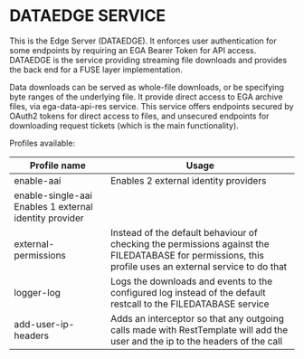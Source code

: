# DATAEDGE SERVICE

This is the Edge Server (DATAEDGE). It enforces user authentication for some endpoints by requiring an EGA Bearer Token for API access. DATAEDGE is the service providing streaming file downloads and provides the back end for a FUSE layer implementation. 

Data downloads can be served as whole-file downloads, or be specifying byte ranges of the underlying file. It provide direct access to EGA archive files, via ega-data-api-res service. This service offers endpoints secured by OAuth2 tokens for direct access to files, and unsecured endpoints for downloading request tickets (which is the main functionality).

Profiles available:

| Profile name | Usage |
| ------------- | ------------- |
|enable-aai  | Enables 2 external identity providers  |
|enable-single-aai Enables 1 external identity provider | 
|external-permissions  | Instead of the default behaviour of checking the permissions against the FILEDATABASE for permissions, this profile uses an external service to do that |
|logger-log  | Logs the downloads and events to the configured log instead of the default restcall to the FILEDATABASE service |
|add-user-ip-headers  | Adds an interceptor so that any outgoing calls made with  RestTemplate will add the user and the ip to the headers of the call |